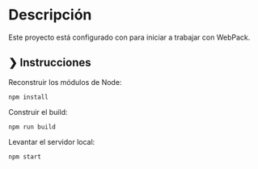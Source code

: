 # Descripción

Este proyecto está configurado con para iniciar a trabajar con WebPack.

## ❯ Instrucciones

Reconstruir los módulos de Node:

```
npm install
```

Construir el build:

```
npm run build

```

Levantar el servidor local:

```
npm start

```


